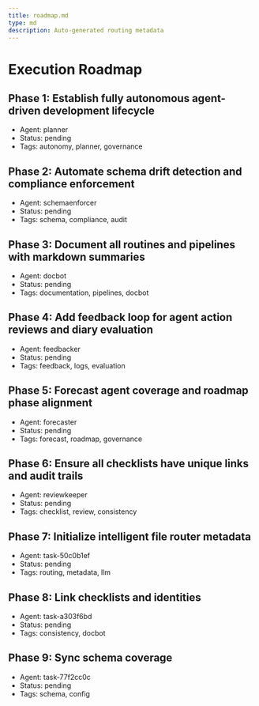 ```yaml
---
title: roadmap.md
type: md
description: Auto-generated routing metadata
---
```


# Execution Roadmap

## Phase 1: Establish fully autonomous agent-driven development lifecycle
- Agent: planner
- Status: pending
- Tags: autonomy, planner, governance

## Phase 2: Automate schema drift detection and compliance enforcement
- Agent: schemaenforcer
- Status: pending
- Tags: schema, compliance, audit

## Phase 3: Document all routines and pipelines with markdown summaries
- Agent: docbot
- Status: pending
- Tags: documentation, pipelines, docbot

## Phase 4: Add feedback loop for agent action reviews and diary evaluation
- Agent: feedbacker
- Status: pending
- Tags: feedback, logs, evaluation

## Phase 5: Forecast agent coverage and roadmap phase alignment
- Agent: forecaster
- Status: pending
- Tags: forecast, roadmap, governance

## Phase 6: Ensure all checklists have unique links and audit trails
- Agent: reviewkeeper
- Status: pending
- Tags: checklist, review, consistency

## Phase 7: Initialize intelligent file router metadata
- Agent: task-50c0b1ef
- Status: pending
- Tags: routing, metadata, llm

## Phase 8: Link checklists and identities
- Agent: task-a303f6bd
- Status: pending
- Tags: consistency, docbot

## Phase 9: Sync schema coverage
- Agent: task-77f2cc0c
- Status: pending
- Tags: schema, config


<!-- linked feature: memory bank -->

<!-- linked feature: tasks -->

<!-- linked feature: agents -->

<!-- linked feature: goals -->

<!-- linked feature: specs -->

<!-- linked feature: schemas -->

<!-- linked feature: feedbacks -->

<!-- linked feature: forecasts -->

<!-- linked feature: intents -->

<!-- linked feature: plans -->

<!-- linked feature: simulations -->

<!-- linked feature: tests -->

<!-- linked feature: tooling -->

<!-- linked feature: routing metadata -->